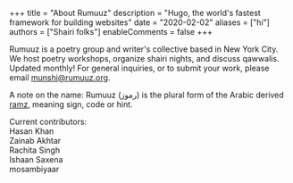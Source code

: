 +++
title = "About Rumuuz"
description = "Hugo, the world's fastest framework for building websites"
date = "2020-02-02"
aliases = ["hi"]
authors = ["Shairi folks"]
enableComments = false
+++

Rumuuz is a poetry group and writer's collective based in New York City. We host poetry workshops, organize shairi nights, and discuss qawwalis. Updated monthly! For general inquiries, or to submit your work, please email munshi@rumuuz.org.

ٓA note on the name: Rumuuz (رموز) is the plural form of the Arabic derived [ramz]((https://www.rekhtadictionary.com/meaning-of-ramz)), meaning sign, code or hint. 

Current contributors: \
Hasan Khan \
Zainab Akhtar \
Rachita Singh \
Ishaan Saxena \
mosambiyaar 

